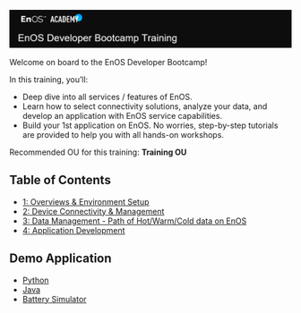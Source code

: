 ![Developer Bootcamp](media/Academy_Developer_Bootcamp.png)

Welcome on board to the EnOS Developer Bootcamp!

In this training, you’ll:

- Deep dive into all services / features of EnOS.
- Learn how to select connectivity solutions, analyze your data, and develop an application with EnOS service capabilities.
- Build your 1st application on EnOS. No worries, step-by-step tutorials are provided to help you with all hands-on workshops.

Recommended OU for this training: **Training OU**

## Table of Contents

- [1: Overviews & Environment Setup](1_Overview)
- [2: Device Connectivity & Management](2_Device_Connectivity_Management/lab_tutorial)
- [3: Data Management - Path of Hot/Warm/Cold data on EnOS](3_Data_Management/lab_tutorial)
- [4: Application Development](5_Application_Development/)


## Demo Application

- [Python](Full_Demo_App/battery-app-python/)
- [Java](Full_Demo_App/battery-app-java/)
- [Battery Simulator](Full_Demo_App/battery-simulator)
